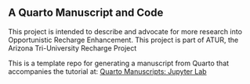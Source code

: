 ## A Quarto Manuscript and Code

This project is intended to describe and advocate for more research into Opportunistic Recharge Enhancement. This project is part of ATUR, the Arizona Tri-University Recharge Project


This is a template repo for generating a manuscript from Quarto that accompanies the tutorial at: [Quarto Manuscripts: Jupyter Lab](https://quarto.org/docs/manuscripts/authoring/jupyterlab.html)




